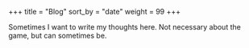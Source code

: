 +++
title = "Blog"
sort_by = "date"
weight = 99
+++

Sometimes I want to write my thoughts here. Not necessary about the game, but can sometimes be.
